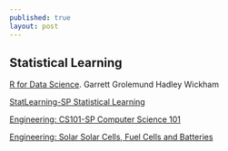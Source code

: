 ```yaml
---
published: true
layout: post
---
```

## Statistical Learning

[R for Data Science](http://r4ds.had.co.nz/introduction.html).
Garrett Grolemund
Hadley Wickham


[StatLearning-SP Statistical Learning](https://lagunita.stanford.edu/courses/HumanitiesSciences/StatLearning/Winter2016/info)


[Engineering: CS101-SP Computer Science 101](https://lagunita.stanford.edu/courses/Engineering/CS101/Summer2014/courseware/z54/z1/)


[Engineering: Solar Solar Cells, Fuel Cells and Batteries](http://online.stanford.edu/course/solar-cells-fuel-cells-and-batteries)
